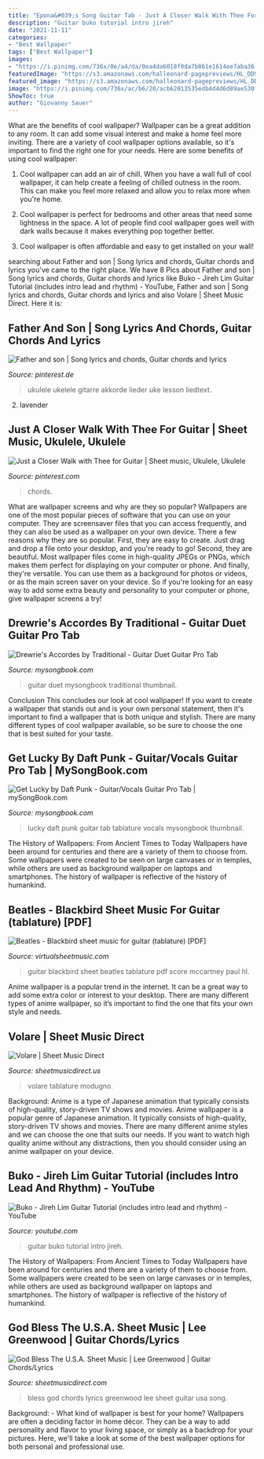 ```yaml
---
title: "Epona&#039;s Song Guitar Tab - Just A Closer Walk With Thee For Guitar"
description: "Guitar buko tutorial intro jireh"
date: "2021-11-11"
categories:
- "Best Wallpaper"
tags: ["Best Wallpaper"]
images:
- "https://i.pinimg.com/736x/0e/a4/da/0ea4da6018f0da7b861e1614ee7aba36.jpg"
featuredImage: "https://s3.amazonaws.com/halleonard-pagepreviews/HL_DDS_987508NSJu48Xlk2.png"
featured_image: "https://s3.amazonaws.com/halleonard-pagepreviews/HL_DDS_0000000000366261.png"
image: "https://i.pinimg.com/736x/ac/b6/20/acb62013535edb4d4d6d89ae530fabc8.jpg"
ShowToc: true
author: "Giovanny Sauer"
---
```



What are the benefits of cool wallpaper?
Wallpaper can be a great addition to any room. It can add some visual interest and make a home feel more inviting. There are a variety of cool wallpaper options available, so it's important to find the right one for your needs. Here are some benefits of using cool wallpaper: 
1. Cool wallpaper can add an air of chill. When you have a wall full of cool wallpaper, it can help create a feeling of chilled outness in the room. This can make you feel more relaxed and allow you to relax more when you're home. 

2. Cool wallpaper is perfect for bedrooms and other areas that need some lightness in the space. A lot of people find cool wallpaper goes well with dark walls because it makes everything pop together better. 

3. Cool wallpaper is often affordable and easy to get installed on your wall!

	

		
searching about Father and son | Song lyrics and chords, Guitar chords and lyrics you've came to the right place. We have 8 Pics about Father and son | Song lyrics and chords, Guitar chords and lyrics like Buko - Jireh Lim Guitar Tutorial (includes intro lead and rhythm) - YouTube, Father and son | Song lyrics and chords, Guitar chords and lyrics and also Volare | Sheet Music Direct. Here it is:
		
    
## Father And Son | Song Lyrics And Chords, Guitar Chords And Lyrics

<img loading=lazy src="https://i.pinimg.com/736x/0e/a4/da/0ea4da6018f0da7b861e1614ee7aba36.jpg" onerror="this.onerror=null;this.src='https://tse1.mm.bing.net/th?id=OIP.ISNcVd4c0J9id6JPYMKokAHaNK&amp;pid=15.1';" alt="Father and son | Song lyrics and chords, Guitar chords and lyrics">

_Source: pinterest.de_

>ukulele ukelele gitarre akkorde lieder uke lesson liedtext. 

	

2. lavender 

    
## Just A Closer Walk With Thee For Guitar | Sheet Music, Ukulele, Ukulele

<img loading=lazy src="https://i.pinimg.com/736x/ac/b6/20/acb62013535edb4d4d6d89ae530fabc8.jpg" onerror="this.onerror=null;this.src='https://tse1.mm.bing.net/th?id=OIP.h_T3df0krRW7D-XqBnEU1QHaLH&amp;pid=15.1';" alt="Just a Closer Walk with Thee for Guitar | Sheet music, Ukulele, Ukulele">

_Source: pinterest.com_

>chords. 

	

What are wallpaper screens and why are they so popular?
Wallpapers are one of the most popular pieces of software that you can use on your computer. They are screensaver files that you can access frequently, and they can also be used as a wallpaper on your own device. There a few reasons why they are so popular. First, they are easy to create. Just drag and drop a file onto your desktop, and you're ready to go! Second, they are beautiful. Most wallpaper files come in high-quality JPEGs or PNGs, which makes them perfect for displaying on your computer or phone. And finally, they're versatile. You can use them as a background for photos or videos, or as the main screen saver on your device. So if you're looking for an easy way to add some extra beauty and personality to your computer or phone, give wallpaper screens a try!

    
## Drewrie&#039;s Accordes By Traditional - Guitar Duet Guitar Pro Tab

<img loading=lazy src="http://www.mysongbook.com/system/previews/8198/original/Anonymous-Drewrie_s_Accordes-Guitar_Duet-MULTI.png?1529989555" onerror="this.onerror=null;this.src='https://tse1.mm.bing.net/th?id=OIP.AhEkIS8O7Cgh_h3wspz48gHaKe&amp;pid=15.1';" alt="Drewrie&#039;s Accordes by Traditional - Guitar Duet Guitar Pro Tab">

_Source: mysongbook.com_

>guitar duet mysongbook traditional thumbnail. 

	

Conclusion
This concludes our look at cool wallpaper! If you want to create a wallpaper that stands out and is your own personal statement, then it's important to find a wallpaper that is both unique and stylish. There are many different types of cool wallpaper available, so be sure to choose the one that is best suited for your taste.

    
## Get Lucky By Daft Punk - Guitar/Vocals Guitar Pro Tab | MySongBook.com

<img loading=lazy src="http://www.mysongbook.com/system/previews/5343/original/Daft_Punk-Get_Lucky-Guitar_Vocals-Multi.png?1374241335" onerror="this.onerror=null;this.src='https://tse2.mm.bing.net/th?id=OIP.WatUz1Zcgn27DGze4sZAbAHaKe&amp;pid=15.1';" alt="Get Lucky by Daft Punk - Guitar/Vocals Guitar Pro Tab | mySongBook.com">

_Source: mysongbook.com_

>lucky daft punk guitar tab tablature vocals mysongbook thumbnail. 

	

The History of Wallpapers: From Ancient Times to Today
Wallpapers have been around for centuries and there are a variety of them to choose from. Some wallpapers were created to be seen on large canvases or in temples, while others are used as background wallpaper on laptops and smartphones. The history of wallpaper is reflective of the history of humankind.

    
## Beatles - Blackbird Sheet Music For Guitar (tablature) [PDF]

<img loading=lazy src="https://cdn3.virtualsheetmusic.com/images/first_pages/HL/HL-1710First_BIG.png" onerror="this.onerror=null;this.src='https://tse3.mm.bing.net/th?id=OIP.ioWC9hfcc3MKvPPeaPW4RQHaJ3&amp;pid=15.1';" alt="Beatles - Blackbird sheet music for guitar (tablature) [PDF]">

_Source: virtualsheetmusic.com_

>guitar blackbird sheet beatles tablature pdf score mccartney paul hl. 

	

Anime wallpaper is a popular trend in the internet. It can be a great way to add some extra color or interest to your desktop. There are many different types of anime wallpaper, so it’s important to find the one that fits your own style and needs.

    
## Volare | Sheet Music Direct

<img loading=lazy src="https://s3.amazonaws.com/halleonard-pagepreviews/HL_DDS_987508NSJu48Xlk2.png" onerror="this.onerror=null;this.src='https://tse3.mm.bing.net/th?id=OIP.8K_619N6CiyvAo77x1WLkQHaJ4&amp;pid=15.1';" alt="Volare | Sheet Music Direct">

_Source: sheetmusicdirect.us_

>volare tablature modugno. 

	

Background: Anime is a type of Japanese animation that typically consists of high-quality, story-driven TV shows and movies.
Anime wallpaper is a popular genre of Japanese animation. It typically consists of high-quality, story-driven TV shows and movies. There are many different anime styles and we can choose the one that suits our needs. If you want to watch high quality anime without any distractions, then you should consider using an anime wallpaper on your device.

    
## Buko - Jireh Lim Guitar Tutorial (includes Intro Lead And Rhythm) - YouTube

<img loading=lazy src="https://i.ytimg.com/vi/K9zlBpOmoGo/maxresdefault.jpg" onerror="this.onerror=null;this.src='https://tse1.mm.bing.net/th?id=OIP.35wsc3JGEddAiKW3pj3fdAHaEK&amp;pid=15.1';" alt="Buko - Jireh Lim Guitar Tutorial (includes intro lead and rhythm) - YouTube">

_Source: youtube.com_

>guitar buko tutorial intro jireh. 

	

The History of Wallpapers: From Ancient Times to Today
Wallpapers have been around for centuries and there are a variety of them to choose from. Some wallpapers were created to be seen on large canvases or in temples, while others are used as background wallpaper on laptops and smartphones. The history of wallpaper is reflective of the history of humankind.

    
## God Bless The U.S.A. Sheet Music | Lee Greenwood | Guitar Chords/Lyrics

<img loading=lazy src="https://s3.amazonaws.com/halleonard-pagepreviews/HL_DDS_0000000000366261.png" onerror="this.onerror=null;this.src='https://tse4.mm.bing.net/th?id=OIP.DWhj5xl5Vryc4cvH6nkk9QHaJ4&amp;pid=15.1';" alt="God Bless The U.S.A. Sheet Music | Lee Greenwood | Guitar Chords/Lyrics">

_Source: sheetmusicdirect.com_

>bless god chords lyrics greenwood lee sheet guitar usa song. 

	

Background: - What kind of wallpaper is best for your home?
Wallpapers are often a deciding factor in home décor. They can be a way to add personality and flavor to your living space, or simply as a backdrop for your pictures. Here, we'll take a look at some of the best wallpaper options for both personal and professional use.

